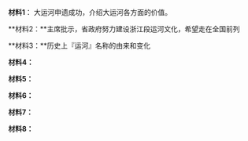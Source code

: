 **材料1**： 大运河申遗成功，介绍大运河各方面的价值。

**材料2：**主席批示，省政府努力建设浙江段运河文化，希望走在全国前列

**材料3：**历史上『运河』名称的由来和变化

**材料4：**

**材料5：**

**材料6：**

**材料7：**

**材料8：**



